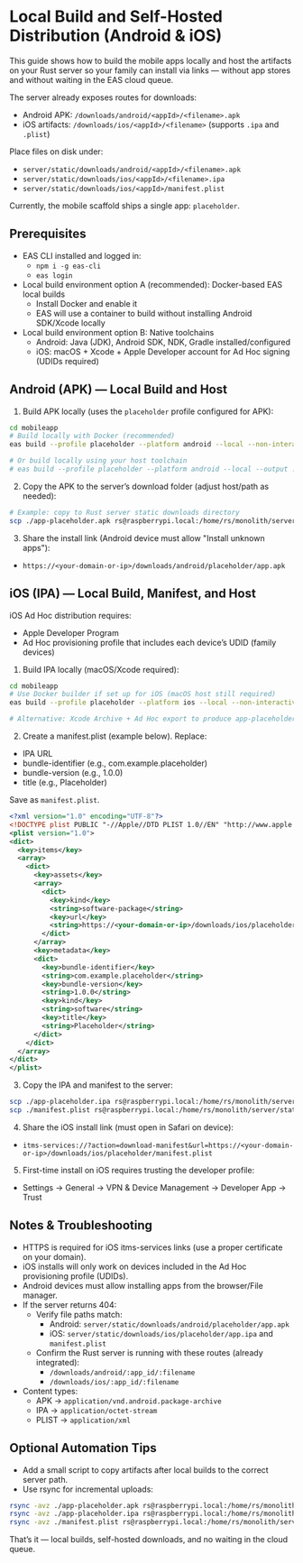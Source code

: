 # Local Build and Self-Hosted Distribution (Android & iOS)

This guide shows how to build the mobile apps locally and host the artifacts on your Rust server so your family can install via links — without app stores and without waiting in the EAS cloud queue.

The server already exposes routes for downloads:

- Android APK: `/downloads/android/<appId>/<filename>.apk`
- iOS artifacts: `/downloads/ios/<appId>/<filename>` (supports `.ipa` and `.plist`)

Place files on disk under:

- `server/static/downloads/android/<appId>/<filename>.apk`
- `server/static/downloads/ios/<appId>/<filename>.ipa`
- `server/static/downloads/ios/<appId>/manifest.plist`

Currently, the mobile scaffold ships a single app: `placeholder`.

## Prerequisites

- EAS CLI installed and logged in:
  - `npm i -g eas-cli`
  - `eas login`
- Local build environment option A (recommended): Docker-based EAS local builds
  - Install Docker and enable it
  - EAS will use a container to build without installing Android SDK/Xcode locally
- Local build environment option B: Native toolchains
  - Android: Java (JDK), Android SDK, NDK, Gradle installed/configured
  - iOS: macOS + Xcode + Apple Developer account for Ad Hoc signing (UDIDs required)

## Android (APK) — Local Build and Host

1. Build APK locally (uses the `placeholder` profile configured for APK):

```bash
cd mobileapp
# Build locally with Docker (recommended)
eas build --profile placeholder --platform android --local --non-interactive --output ./app-placeholder.apk

# Or build locally using your host toolchain
# eas build --profile placeholder --platform android --local --output ./app-placeholder.apk
```

2. Copy the APK to the server’s download folder (adjust host/path as needed):

```bash
# Example: copy to Rust server static downloads directory
scp ./app-placeholder.apk rs@raspberrypi.local:/home/rs/monolith/server/static/downloads/android/placeholder/app.apk
```

3. Share the install link (Android device must allow "Install unknown apps"):

- `https://<your-domain-or-ip>/downloads/android/placeholder/app.apk`

## iOS (IPA) — Local Build, Manifest, and Host

iOS Ad Hoc distribution requires:

- Apple Developer Program
- Ad Hoc provisioning profile that includes each device’s UDID (family devices)

1. Build IPA locally (macOS/Xcode required):

```bash
cd mobileapp
# Use Docker builder if set up for iOS (macOS host still required)
eas build --profile placeholder --platform ios --local --non-interactive --output ./app-placeholder.ipa

# Alternative: Xcode Archive + Ad Hoc export to produce app-placeholder.ipa
```

2. Create a manifest.plist (example below). Replace:

- IPA URL
- bundle-identifier (e.g., com.example.placeholder)
- bundle-version (e.g., 1.0.0)
- title (e.g., Placeholder)

Save as `manifest.plist`.

```xml
<?xml version="1.0" encoding="UTF-8"?>
<!DOCTYPE plist PUBLIC "-//Apple//DTD PLIST 1.0//EN" "http://www.apple.com/DTDs/PropertyList-1.0.dtd">
<plist version="1.0">
<dict>
  <key>items</key>
  <array>
    <dict>
      <key>assets</key>
      <array>
        <dict>
          <key>kind</key>
          <string>software-package</string>
          <key>url</key>
          <string>https://<your-domain-or-ip>/downloads/ios/placeholder/app.ipa</string>
        </dict>
      </array>
      <key>metadata</key>
      <dict>
        <key>bundle-identifier</key>
        <string>com.example.placeholder</string>
        <key>bundle-version</key>
        <string>1.0.0</string>
        <key>kind</key>
        <string>software</string>
        <key>title</key>
        <string>Placeholder</string>
      </dict>
    </dict>
  </array>
</dict>
</plist>
```

3. Copy the IPA and manifest to the server:

```bash
scp ./app-placeholder.ipa rs@raspberrypi.local:/home/rs/monolith/server/static/downloads/ios/placeholder/app.ipa
scp ./manifest.plist rs@raspberrypi.local:/home/rs/monolith/server/static/downloads/ios/placeholder/manifest.plist
```

4. Share the iOS install link (must open in Safari on device):

- `itms-services://?action=download-manifest&url=https://<your-domain-or-ip>/downloads/ios/placeholder/manifest.plist`

5. First-time install on iOS requires trusting the developer profile:

- Settings → General → VPN & Device Management → Developer App → Trust

## Notes & Troubleshooting

- HTTPS is required for iOS itms-services links (use a proper certificate on your domain).
- iOS installs will only work on devices included in the Ad Hoc provisioning profile (UDIDs).
- Android devices must allow installing apps from the browser/File manager.
- If the server returns 404:
  - Verify file paths match:
    - Android: `server/static/downloads/android/placeholder/app.apk`
    - iOS: `server/static/downloads/ios/placeholder/app.ipa` and `manifest.plist`
  - Confirm the Rust server is running with these routes (already integrated):
    - `/downloads/android/:app_id/:filename`
    - `/downloads/ios/:app_id/:filename`
- Content types:
  - APK → `application/vnd.android.package-archive`
  - IPA → `application/octet-stream`
  - PLIST → `application/xml`

## Optional Automation Tips

- Add a small script to copy artifacts after local builds to the correct server path.
- Use rsync for incremental uploads:

```bash
rsync -avz ./app-placeholder.apk rs@raspberrypi.local:/home/rs/monolith/server/static/downloads/android/placeholder/app.apk
rsync -avz ./app-placeholder.ipa rs@raspberrypi.local:/home/rs/monolith/server/static/downloads/ios/placeholder/app.ipa
rsync -avz ./manifest.plist rs@raspberrypi.local:/home/rs/monolith/server/static/downloads/ios/placeholder/manifest.plist
```

That’s it — local builds, self-hosted downloads, and no waiting in the cloud queue.
